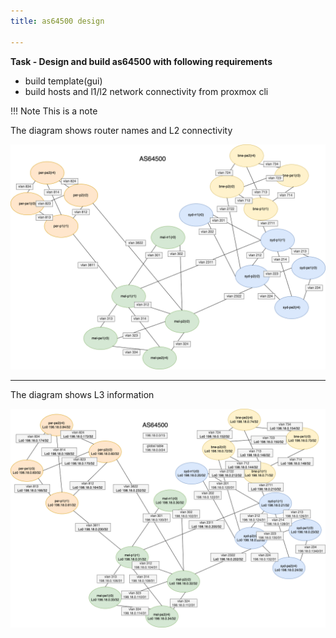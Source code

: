 ```yaml
---
title: as64500 design 

---
```


**Task - Design and build as64500 with following requirements**

* build template(gui)
* build hosts and l1/l2 network connectivity from proxmox cli



!!! Note
    This is a note


The diagram shows router names and L2 connectivity


![Diagram](lab_as64500_l2.png)


---

The diagram shows L3 information


![Diagram](lab_as64500_l3.png)


